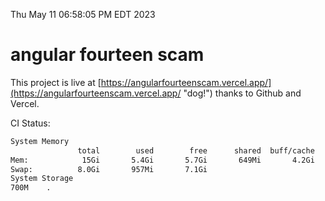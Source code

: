 Thu May 11 06:58:05 PM EDT 2023

# angular fourteen scam


This project is live at [https://angularfourteenscam.vercel.app/](https://angularfourteenscam.vercel.app/ "dog!") thanks to Github and Vercel.

CI Status: 

```bash
System Memory
               total        used        free      shared  buff/cache   available
Mem:            15Gi       5.4Gi       5.7Gi       649Mi       4.2Gi       8.9Gi
Swap:          8.0Gi       957Mi       7.1Gi
System Storage
700M	.
```
